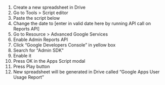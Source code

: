 1) Create a new spreadsheet in Drive
2) Go to Tools > Script editor
3) Paste the script below
4) Change the date to [enter in valid date here by running API call on Reports API]
5) Go to Resource > Advanced Google Services
6) Enable Admin Reports API
7) Click “Google Developers Console” in yellow box
8) Search for "Admin SDK"
9) Enable it
10) Press OK in the Apps Script modal
11) Press Play button
12) New spreadsheet will be generated in Drive called “Google Apps User Usage Report”


